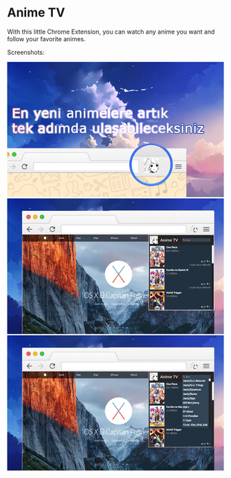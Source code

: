 Anime TV
===========

With this little Chrome Extension, you can watch any anime you want and follow your favorite animes.


Screenshots:

![alt tag](https://raw.githubusercontent.com/ozcanzaferayan/Anime-TV/master/Screenshots/Screenshot%201.png)
![alt tag](https://raw.githubusercontent.com/ozcanzaferayan/Anime-TV/master/Screenshots/Screenshot%202.png)
![alt tag](https://raw.githubusercontent.com/ozcanzaferayan/Anime-TV/master/Screenshots/Screenshot%203.png)
